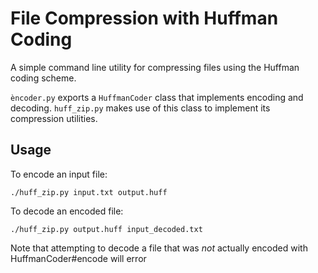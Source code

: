 # File Compression with Huffman Coding

A simple command line utility for compressing files using the Huffman coding scheme. 

`èncoder.py` exports a `HuffmanCoder` class that implements encoding and decoding. 
`huff_zip.py` makes use of this class to implement its compression utilities.

## Usage

To encode an input file:

```
./huff_zip.py input.txt output.huff
```

To decode an encoded file:

```
./huff_zip.py output.huff input_decoded.txt
```

Note that attempting to decode a file that was _not_ actually encoded with HuffmanCoder#encode
will error

